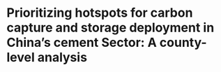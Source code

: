 # Prioritizing hotspots for carbon capture and storage deployment in China’s cement Sector: A county-level analysis

